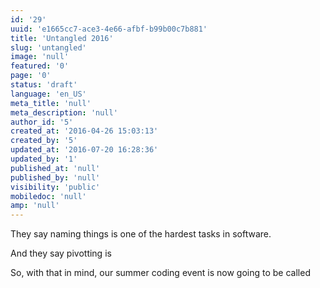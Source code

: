 ```yaml
---
id: '29'
uuid: 'e1665cc7-ace3-4e66-afbf-b99b00c7b881'
title: 'Untangled 2016'
slug: 'untangled'
image: 'null'
featured: '0'
page: '0'
status: 'draft'
language: 'en_US'
meta_title: 'null'
meta_description: 'null'
author_id: '5'
created_at: '2016-04-26 15:03:13'
created_by: '5'
updated_at: '2016-07-20 16:28:36'
updated_by: '1'
published_at: 'null'
published_by: 'null'
visibility: 'public'
mobiledoc: 'null'
amp: 'null'
---
```


They say naming things is one of the hardest tasks in software.

And they say pivotting is

So, with that in mind, our summer coding event is now going to be called
